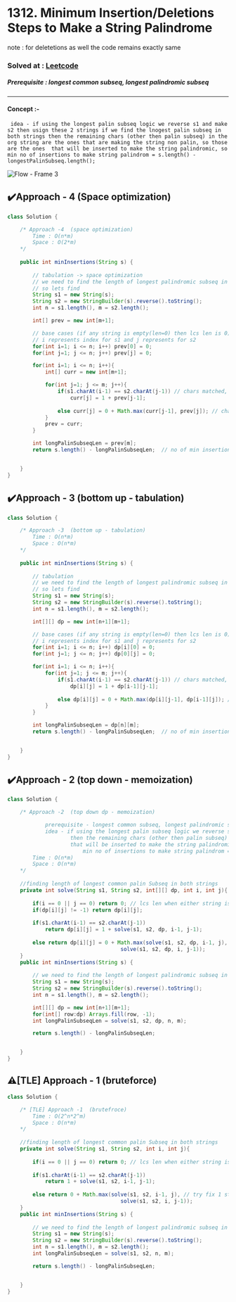 # 1312. Minimum Insertion/Deletions Steps to Make a String Palindrome

note : for deletetions as well the code remains exactly same 

### Solved at : [Leetcode](https://leetcode.com/problems/minimum-insertion-steps-to-make-a-string-palindrome/)
##### Prerequisite : longest common subseq, longest palindromic subseq
----
#### Concept :- 
` 
idea - if using the longest palin subseq logic we reverse s1 and make s2 then usign these 2 strings if we find the lnogest palin subseq in both strings
        then the remaining chars (other then palin subseq) in the org string are the ones that are making the string non palin, so those are the ones 
        that will be inserted to make the string palindromic, so 
        min no of insertions to make string palindrom = s.length() - longestPalinSubseq.length();
`

![Flow - Frame 3](https://github.com/yashasviyadav1/dsa-questions/assets/124666305/5ef1292c-6703-433b-b2bd-e04e7896156f)


## ✔️Approach - 4 (Space optimization)
```java
class Solution {

    /* Approach -4  (space optimization)
        Time : O(n*m) 
        Space : O(2*m)
    */
    
    public int minInsertions(String s) {
        
        // tabulation -> space optimization
        // we need to find the length of longest palindromic subseq in given str 
        // so lets find 
        String s1 = new String(s);
        String s2 = new StringBuilder(s).reverse().toString();
        int n = s1.length(), m = s2.length();

        int[] prev = new int[m+1];

        // base cases (if any string is empty(len=0) then lcs len is 0)
        // i represents index for s1 and j represents for s2
        for(int i=1; i <= n; i++) prev[0] = 0;
        for(int j=1; j <= n; j++) prev[j] = 0;

        for(int i=1; i <= n; i++){
            int[] curr = new int[m+1];

            for(int j=1; j <= m; j++){
                if(s1.charAt(i-1) == s2.charAt(j-1)) // chars matched, lcs inc by 1 len
                    curr[j] = 1 + prev[j-1];
                
                else curr[j] = 0 + Math.max(curr[j-1], prev[j]); // chars not matched (try fix 1, move another)
            }
            prev = curr;
        }

        int longPalinSubseqLen = prev[m];
        return s.length() - longPalinSubseqLen;  // no of min insertions required to make string palindromic


    }
}
```

## ✔️Approach - 3 (bottom up - tabulation)
```java
class Solution {

    /* Approach -3  (bottom up - tabulation)
        Time : O(n*m) 
        Space : O(n*m)
    */
    
    public int minInsertions(String s) {
        
        // tabulation
        // we need to find the length of longest palindromic subseq in given str 
        // so lets find 
        String s1 = new String(s);
        String s2 = new StringBuilder(s).reverse().toString();
        int n = s1.length(), m = s2.length();

        int[][] dp = new int[n+1][m+1];

        // base cases (if any string is empty(len=0) then lcs len is 0)
        // i represents index for s1 and j represents for s2
        for(int i=1; i <= n; i++) dp[i][0] = 0;
        for(int j=1; j <= n; j++) dp[0][j] = 0;

        for(int i=1; i <= n; i++){
            for(int j=1; j <= m; j++){
                if(s1.charAt(i-1) == s2.charAt(j-1)) // chars matched, lcs inc by 1 len
                    dp[i][j] = 1 + dp[i-1][j-1];
                
                else dp[i][j] = 0 + Math.max(dp[i][j-1], dp[i-1][j]); // chars not matched (try fix 1, move another)
            }
        }

        int longPalinSubseqLen = dp[n][m];
        return s.length() - longPalinSubseqLen;  // no of min insertions required to make string palindromic


    }
}
```

## ✔️Approach - 2 (top down - memoization)
```java
class Solution {

    /* Approach -2  (top down dp - memoization)

            prerequisite - longest common subseq, longest palindromic subseq
            idea - if using the longest palin subseq logic we reverse s1 and make s2 then usign these 2 strings if we find the lnogest palin subseq in both strings
                    then the remaining chars (other then palin subseq) in the org string are the ones that are making the string non palin, so those are the ones 
                    that will be inserted to make the string palindromic, so 
                        min no of insertions to make string palindrom = s.length() - longestPalinSubseq.length();
        Time : O(n*m) 
        Space : O(n*m)
    */
    
    //finding length of longest common palin Subseq in both strings  
    private int solve(String s1, String s2, int[][] dp, int i, int j){
        
        if(i == 0 || j == 0) return 0; // lcs len when either string is empty
        if(dp[i][j] != -1) return dp[i][j];
        
        if(s1.charAt(i-1) == s2.charAt(j-1))
            return dp[i][j] = 1 + solve(s1, s2, dp, i-1, j-1);
        
        else return dp[i][j] = 0 + Math.max(solve(s1, s2, dp, i-1, j), // try fix 1 string and moving other
                                    solve(s1, s2, dp, i, j-1)); 
    }
    public int minInsertions(String s) {
        
        // we need to find the length of longest palindromic subseq in given str 
        String s1 = new String(s);
        String s2 = new StringBuilder(s).reverse().toString();
        int n = s1.length(), m = s2.length();

        int[][] dp = new int[n+1][m+1];
        for(int[] row:dp) Arrays.fill(row, -1);
        int longPalinSubseqLen = solve(s1, s2, dp, n, m);

        return s.length() - longPalinSubseqLen; 


    }
}
```

## ⚠️[TLE] Approach - 1 (bruteforce) 
```java
class Solution {

    /* [TLE] Approach -1  (brutefroce)
        Time : O(2^n*2^m) 
        Space : O(n*m)
    */
    
    //finding length of longest common palin Subseq in both strings  
    private int solve(String s1, String s2, int i, int j){
        
        if(i == 0 || j == 0) return 0; // lcs len when either string is empty
        
        if(s1.charAt(i-1) == s2.charAt(j-1))
            return 1 + solve(s1, s2, i-1, j-1);
        
        else return 0 + Math.max(solve(s1, s2, i-1, j), // try fix 1 string and moving other
                                    solve(s1, s2, i, j-1)); 
    }
    public int minInsertions(String s) {
        
        // we need to find the length of longest palindromic subseq in given str 
        String s1 = new String(s);
        String s2 = new StringBuilder(s).reverse().toString();
        int n = s1.length(), m = s2.length();
        int longPalinSubseqLen = solve(s1, s2, n, m);

        return s.length() - longPalinSubseqLen; 


    }
}
```
